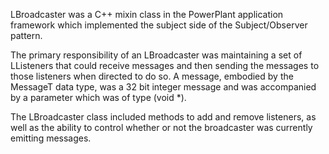 LBroadcaster was a C++ mixin class in the PowerPlant application framework which  implemented the subject side of the Subject/Observer pattern.

The primary responsibility of an LBroadcaster was maintaining a set of LListeners that could receive messages and then sending the messages to those listeners when directed to do so.  A message, embodied by the MessageT data type, was a 32 bit integer message and was accompanied by a parameter which was of type (void *).

The LBroadcaster class included methods to add and remove listeners, as well as the ability to control whether or not the broadcaster was currently emitting messages.
